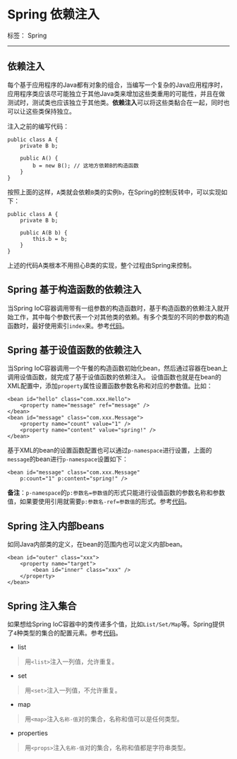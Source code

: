 # Spring 依赖注入

标签： Spring

---

## 依赖注入
每个基于应用程序的Java都有对象的组合，当编写一个复杂的Java应用程序时，应用程序类应该尽可能独立于其他Java类来增加这些类重用的可能性，并且在做测试时，测试类也应该独立于其他类。**依赖注入**可以将这些类黏合在一起，同时也可以让这些类保持独立。

注入之前的编写代码：
```
public class A {
    private B b;
    
    public A() {
        b = new B(); // 这地方依赖B的构造函数
    }
}
```

按照上面的这样，`A`类就会依赖`B`类的实例`b`，在Spring的控制反转中，可以实现如下：
```
public class A {
    private B b;
    
    public A(B b) {
        this.b = b;
    }
}
```

上述的代码A类根本不用担心B类的实现，整个过程由Spring来控制。

## Spring 基于构造函数的依赖注入
当Spring IoC容器调用带有一组参数的构造函数时，基于构造函数的依赖注入就开始工作，其中每个参数代表一个对其他类的依赖。有多个类型的不同的参数的构造函数时，最好使用索引`index`来。参考[代码](https://github.com/pengqiang-gs/spring/tree/master/chapter04/ConstrctorDI/)。

## Spring 基于设值函数的依赖注入
当Spring IoC容器调用一个午餐的构造函数初始化bean，然后通过容器在bean上调用设值函数，就完成了基于设值函数的依赖注入。
设值函数也就是在bean的XML配置中，添加`property`属性设置函数参数名称和对应的参数值。比如：
```
<bean id="hello" class="com.xxx.Hello">
    <property name="message" ref="message" />
</bean>
<bean id="message" class="com.xxx.Message">
    <property name="count" value="1" />
    <property name="content" value="spring!" />
</bean>
```
基于XML的bean的设置函数配置也可以通过`p-namespace`进行设置，上面的`message`的bean进行`p-namespace`设置如下：
```
<bean id="message" class="com.xxx.Message" 
    p:count="1" p:content="spring!" />
```

**备注**：`p-namespace`的`p:参数名=参数值`的形式只能进行设值函数的参数名称和参数值，如果要使用引用就需要`p:参数名-ref=参数值`的形式。参考[代码](https://github.com/pengqiang-gs/spring/tree/master/chapter04/SetterFunctionDI)。

## Spring 注入内部beans
如同Java内部类的定义，在bean的范围内也可以定义内部bean。
```
<bean id="outer" class="xxx">
    <property name="target">
        <bean id="inner" class="xxx" />
    </property>
</bean>
```

## Spring 注入集合
如果想给Spring IoC容器中的类传递多个值，比如`List/Set/Map`等。Spring提供了`4`种类型的集合的配置元素。参考[代码](https://github.com/pengqiang-gs/spring/tree/master/chapter04/SetDI)。

- list
> 用`<list>`注入一列值，允许重复。

- set
> 用`<set>`注入一列值，不允许重复。

- map
> 用`<map>`注入`名称-值`对的集合，名称和值可以是任何类型。

- properties
> 用`<props>`注入`名称-值`对的集合，名称和值都是字符串类型。

